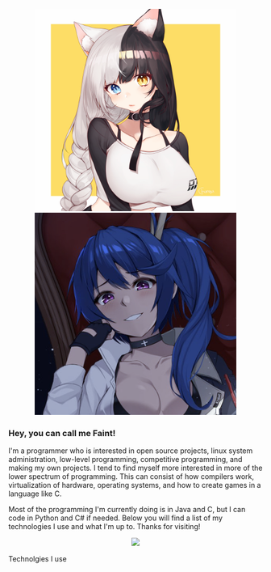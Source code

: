 
<p align=center>
  <img src="https://github.com/faintsign/faintsign/blob/main/images/1637702131283.png" height=400 width=400 text="uwu">
  <img src="https://github.com/faintsign/faintsign/blob/main/images/34347487g.png" height = 400>
  
  <h3> Hey, you can call me Faint!</h3>
</p

I'm a programmer who is interested in open source projects, linux system administration, low-level programming, competitive programming, and making my own projects.
I tend to find myself more interested in more of the lower spectrum of programming. This can consist of how compilers work, virtualization of hardware, operating systems, and how to create games in a language like C.

Most of the programming I'm currently doing is in Java and C, but I can code in Python and C# if needed. Below you will find a list of my technologies I use and what I'm up to. Thanks for visiting!

<p align=center>
  <img src="https://media.moddb.com/cache/images/groups/1/1/84/thumb_620x2000/Kami-sama_no_Memo-chou_7.png">
</p

<h3> Technolgies I use</h3>


<!---
faintsign/faintsign is a ✨ special ✨ repository because its `README.md` (this file) appears on your GitHub profile.
You can click the Preview link to take a look at your changes.
--->
